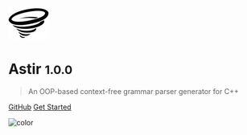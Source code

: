 <!-- _coverpage.md -->

![logo](_media/tornado-2.4.png)

# Astir <small>1.0.0</small>

> An OOP-based context-free grammar parser generator for C++

[GitHub](https://github.com/lexected/astir/)
[Get Started](#about)

![color](#f0f0f0)